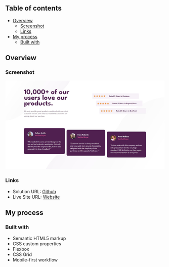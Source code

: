 

## Table of contents

- [Overview](#overview)
  - [Screenshot](#screenshot)
  - [Links](#links)
- [My process](#my-process)
  - [Built with](#built-with)


## Overview

### Screenshot

![](./design/screenshot.JPG)


### Links

- Solution URL: [Github](https://github.com/matiasluduena23/social-proof.github.io)
- Live Site URL: [Website](https://matiasluduena23.github.io/social-proof.github.io/)

## My process

### Built with

- Semantic HTML5 markup
- CSS custom properties
- Flexbox
- CSS Grid
- Mobile-first workflow



